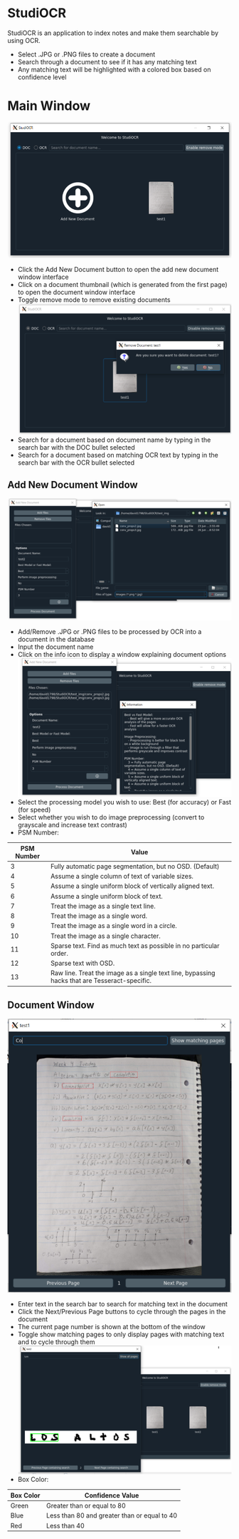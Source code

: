 # StudiOCR
StudiOCR is an application to index notes and make them searchable by using OCR.

- Select .JPG or .PNG files to create a document
- Search through a document to see if it has any matching text
- Any matching text will be highlighted with a colored box based on confidence level

# Main Window 
![Image of MainWindow](https://github.com/BSpwr/StudiOCR/blob/ui/screenshots/MainWindow.PNG)
- Click the Add New Document button to open the add new document window interface
- Click on a document thumbnail (which is generated from the first page) to open the document window interface
- Toggle remove mode to remove existing documents
![Image of RemoveDocument](https://github.com/BSpwr/StudiOCR/blob/ui/screenshots/RemoveDocument.PNG)
- Search for a document based on document name by typing in the search bar with the DOC bullet selected
- Search for a document based on matching OCR text by typing in the search bar with the OCR bullet selected  

## Add New Document Window
![Image of AddDocument](https://github.com/BSpwr/StudiOCR/blob/ui/screenshots/AddDocument.PNG)
- Add/Remove .JPG or .PNG files to be processed by OCR into a document in the database
- Input the document name
- Click on the info icon to display a window explaining document options 
![Image of Information](https://github.com/BSpwr/StudiOCR/blob/ui/screenshots/Information.PNG)
- Select the processing model you wish to use: Best (for accuracy) or Fast (for speed)
- Select whether you wish to do image preprocessing (convert to grayscale and increase text contrast) 
- PSM Number:

PSM Number | Value
------------ | -------------
3 | Fully automatic page segmentation, but no OSD. (Default)
4 | Assume a single column of text of variable sizes.
5 | Assume a single uniform block of vertically aligned text.
6 | Assume a single uniform block of text.
7 | Treat the image as a single text line.
8 | Treat the image as a single word.
9 | Treat the image as a single word in a circle.
10 | Treat the image as a single character.
11 | Sparse text. Find as much text as possible in no particular order.
12 | Sparse text with OSD.
13 | Raw line. Treat the image as a single text line, bypassing hacks that are Tesseract-specific.

## Document Window
![Image of DocWindow](https://github.com/BSpwr/StudiOCR/blob/ui/screenshots/DocWindow.PNG)
- Enter text in the search bar to search for matching text in the document 
- Click the Next/Previous Page buttons to cycle through the pages in the document
- The current page number is shown at the bottom of the window
- Toggle show matching pages to only display pages with matching text and to cycle through them 
![Image of MatchingPages](https://github.com/BSpwr/StudiOCR/blob/ui/screenshots/MatchingPages.PNG)
- Box Color:

Box Color | Confidence Value
------------ | -------------
Green | Greater than or equal to 80
Blue | Less than 80 and greater than or equal to 40
Red | Less than 40
